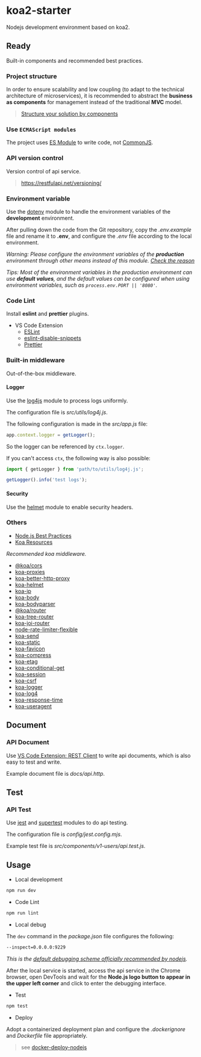 # koa2-starter

Nodejs development environment based on koa2.

## Ready

Built-in components and recommended best practices.

### Project structure

In order to ensure scalability and low coupling (to adapt to the technical architecture of microservices), it is recommended to abstract the **business as components** for management instead of the traditional **MVC** model.

> [Structure your solution by components](https://github.com/goldbergyoni/nodebestpractices/blob/master/sections/projectstructre/breakintcomponents.md)

### Use `ECMAScript modules`

The project uses [ES Module](https://nodejs.org/api/esm.html#esm_modules_ecmascript_modules) to write code, not [CommonJS](http://www.commonjs.org/).

### API version control

Version control of api service.

> https://restfulapi.net/versioning/

### Environment variable

Use the [dotenv](https://github.com/motdotla/dotenv) module to handle the environment variables of the **development** environment.

After pulling down the code from the Git repository, copy the _.env.example_ file and rename it to **.env**, and configure the _.env_ file according to the local environment.

_Warning: Please configure the environment variables of the **production** environment through other means instead of this module. [Check the reason](https://github.com/motdotla/dotenv#should-i-commit-my-env-file)_

_Tips: Most of the environment variables in the production environment can use **default values**, and the default values can be configured when using environment variables, such as `process.env.PORT || '8080'`._

### Code Lint

Install **eslint** and **prettier** plugins.

- VS Code Extension
  - [ESLint](https://marketplace.visualstudio.com/items?itemName=dbaeumer.vscode-eslint)
  - [eslint-disable-snippets](https://marketplace.visualstudio.com/items?itemName=drKnoxy.eslint-disable-snippets)
  - [Prettier](https://marketplace.visualstudio.com/items?itemName=esbenp.prettier-vscode)

### Built-in middleware

Out-of-the-box middleware.

#### Logger

Use the [log4js](https://github.com/dominhhai/koa-log4js) module to process logs uniformly.

The configuration file is _src/utils/log4j.js_.

The following configuration is made in the _src/app.js_ file:

```js
app.context.logger = getLogger();
```

So the logger can be referenced by `ctx.logger`.

If you can't access `ctx`, the following way is also possible:

```js
import { getLogger } from 'path/to/utils/log4j.js';

getLogger().info('test logs');
```

#### Security

Use the [helmet](https://github.com/venables/koa-helmet) module to enable security headers.

### Others

- [Node.js Best Practices](https://github.com/goldbergyoni/nodebestpractices)
- [Koa Resources](https://github.com/koajs/koa/wiki)

_Recommended koa middleware._

- [@koa/cors](https://github.com/koajs/cors)
- [koa-proxies](https://github.com/vagusX/koa-proxies)
- [koa-better-http-proxy](https://github.com/nsimmons/koa-better-http-proxy)
- [koa-helmet](https://github.com/venables/koa-helmet)
- [koa-ip](https://github.com/nswbmw/koa-ip)
- [koa-body](https://github.com/koajs/koa-body)
- [koa-bodyparser](https://github.com/koajs/bodyparser)
- [@koa/router](https://github.com/koajs/router)
- [koa-tree-router](https://github.com/steambap/koa-tree-router)
- [koa-joi-router](https://github.com/koajs/joi-router)
- [node-rate-limiter-flexible](https://github.com/animir/node-rate-limiter-flexible)
- [koa-send](https://github.com/koajs/send)
- [koa-static](https://github.com/koajs/static)
- [koa-favicon](https://github.com/koajs/favicon)
- [koa-compress](https://github.com/koajs/compress)
- [koa-etag](https://github.com/koajs/etag)
- [koa-conditional-get](https://github.com/koajs/conditional-get)
- [koa-session](https://github.com/koajs/session)
- [koa-csrf](https://github.com/koajs/csrf)
- [koa-logger](https://github.com/koajs/logger)
- [koa-log4](https://github.com/dominhhai/koa-log4js)
- [koa-response-time](https://github.com/koajs/response-time)
- [koa-useragent](https://github.com/rvboris/koa-useragent)

## Document

### API Document

Use [VS Code Extension: REST Client](https://marketplace.visualstudio.com/items?itemName=humao.rest-client) to write api documents, which is also easy to test and write.

Example document file is _docs/api.http_.

## Test

### API Test

Use [jest](https://jestjs.io/) and [supertest](https://github.com/visionmedia/supertest) modules to do api testing.

The configuration file is _config/jest.config.mjs_.

Example test file is _src/components/v1-users/api.test.js_.

## Usage

- Local development

```sh
npm run dev
```

- Code Lint

```sh
npm run lint
```

- Local debug

The `dev` command in the _package.json_ file configures the following:

```sh
--inspect=0.0.0.0:9229
```

_This is the [default debugging scheme officially recommended by nodejs](https://nodejs.org/en/docs/guides/debugging-getting-started/)._

After the local service is started, access the api service in the Chrome browser, open DevTools and wait for the **Node.js logo button to appear in the upper left corner** and click to enter the debugging interface.

- Test

```sh
npm test
```

- Deploy

Adopt a containerized deployment plan and configure the _.dockerignore_ and _Dockerfile_ file appropriately.

> see [docker-deploy-nodejs](./docker-deploy-nodejs)
